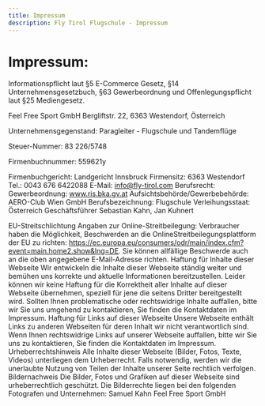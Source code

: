 ```yaml
---
title: Impressum
description: Fly Tirol Flugschule - Impressum
---
```

# Impressum: 
Informationspflicht laut §5 E-Commerce Gesetz, §14 Unternehmensgesetzbuch, §63 Gewerbeordnung und Offenlegungspflicht laut §25 Mediengesetz.

Feel Free Sport GmbH
Bergliftstr. 22, 
6363 Westendorf,
Österreich

Unternehmensgegenstand: Paragleiter - Flugschule und Tandemflüge

Steuer-Nummer: 83 226/5748

Firmenbuchnummer: 559621y

Firmenbuchgericht:  Landgericht Innsbruck
Firmensitz: 6363 Westendorf
Tel.: 0043 676 6422088
E-Mail: info@fly-tirol.com
Berufsrecht: Gewerbeordnung: www.ris.bka.gv.at
Aufsichtsbehörde/Gewerbebehörde: AERO-Club Wien GmbH
Berufsbezeichnung: Flugschule 
Verleihungsstaat: Österreich
Geschäftsführer
Sebastian Kahn, Jan Kuhnert
 
 
EU-Streitschlichtung
Angaben zur Online-Streitbeilegung: Verbraucher haben die Möglichkeit, Beschwerden an die OnlineStreitbeilegungsplattform der EU zu richten: https://ec.europa.eu/consumers/odr/main/index.cfm?event=main.home2.show&lng=DE. Sie können allfällige Beschwerde auch an die oben angegebene E-Mail-Adresse richten.
Haftung für Inhalte dieser Webseite
Wir entwickeln die Inhalte dieser Webseite ständig weiter und bemühen uns korrekte und aktuelle Informationen bereitzustellen. Leider können wir keine Haftung für die Korrektheit aller Inhalte auf dieser Webseite übernehmen, speziell für jene die seitens Dritter bereitgestellt wird. Sollten Ihnen problematische oder rechtswidrige Inhalte auffallen, bitte wir Sie uns umgehend zu kontaktieren, Sie finden die Kontaktdaten im Impressum.
Haftung für Links auf dieser Webseite
Unsere Webseite enthält Links zu anderen Webseiten für deren Inhalt wir nicht verantwortlich sind. Wenn Ihnen rechtswidrige Links auf unserer Webseite auffallen, bitte wir Sie uns zu kontaktieren, Sie finden die Kontaktdaten im Impressum.
Urheberrechtshinweis
Alle Inhalte dieser Webseite (Bilder, Fotos, Texte, Videos) unterliegen dem Urheberrecht. Falls notwendig, werden wir die unerlaubte Nutzung von Teilen der Inhalte unserer Seite rechtlich verfolgen.
Bildernachweis
Die Bilder, Fotos und Grafiken auf dieser Webseite sind urheberrechtlich geschützt.
Die Bilderrechte liegen bei den folgenden Fotografen und Unternehmen:
Samuel Kahn
Feel Free Sport GmbH
 

